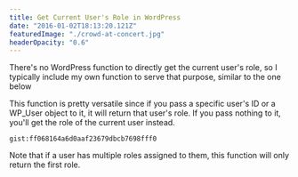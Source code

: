 ```yaml
---
title: Get Current User's Role in WordPress
date: "2016-01-02T18:13:20.121Z"
featuredImage: "./crowd-at-concert.jpg"
headerOpacity: "0.6"
---
```


There's no WordPress function to directly get the current user's role, so I typically include my own function to serve that purpose, similar to the one below

This function is pretty versatile since if you pass a specific user's ID or a WP_User object to it, it will return that user's role. If you pass nothing to it, you'll get the role of the current user instead.

`gist:ff068164a6d0aaf23679dbcb7698fff0`

Note that if a user has multiple roles assigned to them, this function will only return the first role.
